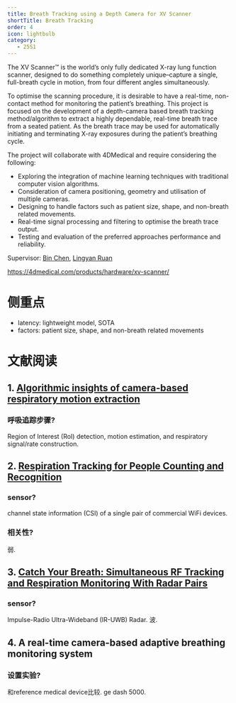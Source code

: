 ```yaml
---
title: Breath Tracking using a Depth Camera for XV Scanner
shortTitle: Breath Tracking
order: 4
icon: lightbulb
category:
   - 25S1
---
```


The XV Scanner™ is the world’s only fully dedicated X-ray lung function scanner, designed to do something completely unique–capture a single, full-breath cycle in motion, from four different angles simultaneously.


To optimise the scanning procedure, it is desirable to have a real-time, non-contact method for monitoring the patient’s breathing. This project is focused on the development of a depth-camera based breath tracking method/algorithm to extract a highly dependable, real-time breath trace from a seated patient. As the breath trace may be used for automatically initiating and terminating X-ray exposures during the patient’s breathing cycle.


The project will collaborate with 4DMedical and require considering the following:

- Exploring the integration of machine learning techniques with traditional computer vision algorithms.
- Consideration of camera positioning, geometry and utilisation of multiple cameras.
- Designing to handle factors such as patient size, shape, and non-breath related movements.
- Real-time signal processing and filtering to optimise the breath trace output.
- Testing and evaluation of the preferred approaches performance and reliability.

Supervisor: [Bin Chen](https://binchen.me/), [Lingyan Ruan](https://lyruan.com/)

https://4dmedical.com/products/hardware/xv-scanner/

# 侧重点

- latency: lightweight model, SOTA
- factors: patient size, shape, and non-breath related movements

# 文献阅读

## 1. [Algorithmic insights of camera-based respiratory motion extraction](https://iopscience.iop.org/article/10.1088/1361-6579/ac5b49/pdf)

### 呼吸追踪步骤?

Region of Interest (RoI) detection, motion estimation, and respiratory signal/rate
construction.

## 2. [Respiration Tracking for People Counting and Recognition](https://blog.csdn.net/a_beatiful_knife/article/details/119716157)

### sensor?

channel state information (CSI) of a single pair of commercial WiFi devices.

### 相关性?

弱.

## 3. [Catch Your Breath: Simultaneous RF Tracking and Respiration Monitoring With Radar Pairs](https://blog.csdn.net/zzq0523/article/details/128633338)

### sensor?

Impulse-Radio Ultra-Wideband (IR-UWB) Radar. 波.

## 4. A real-time camera-based adaptive breathing monitoring system

### 设置实验?

和reference medical device比较. ge dash 5000.